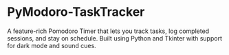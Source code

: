 # PyModoro-TaskTracker
A feature-rich Pomodoro Timer that lets you track tasks, log completed sessions, and stay on schedule. Built using Python and Tkinter with support for dark mode and sound cues.
